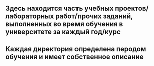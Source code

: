 ## Здесь находится часть учебных проектов/лабораторных работ/прочих заданий, выполненных во время обучения в университете за каждый год/курс  
## Каждая директория определена перодом обучения и имеет собственное описание